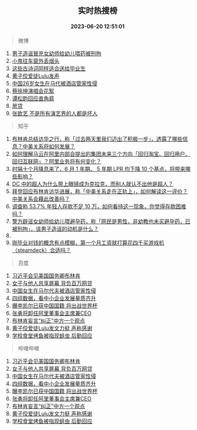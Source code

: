 <div align="center"><h2>实时热搜榜</h2><h4>2023-06-20 12:51:01</h4></div>

> 微博  

1. [男子造谣冒充女幼师给幼儿喂药被刑拘](https://s.weibo.com/weibo?q=%23%E7%94%B7%E5%AD%90%E9%80%A0%E8%B0%A3%E5%86%92%E5%85%85%E5%A5%B3%E5%B9%BC%E5%B8%88%E7%BB%99%E5%B9%BC%E5%84%BF%E5%96%82%E8%8D%AF%E8%A2%AB%E5%88%91%E6%8B%98%23&t=31&band_rank=1&Refer=top)<br />
2. [小鬼往车窗外丢烟头](https://s.weibo.com/weibo?q=%23%E5%B0%8F%E9%AC%BC%E5%BE%80%E8%BD%A6%E7%AA%97%E5%A4%96%E4%B8%A2%E7%83%9F%E5%A4%B4%23&t=31&band_rank=2&Refer=top)<br />
3. [这些古诗词同样适合送给毕业生](https://s.weibo.com/weibo?q=%23%E8%BF%99%E4%BA%9B%E5%8F%A4%E8%AF%97%E8%AF%8D%E5%90%8C%E6%A0%B7%E9%80%82%E5%90%88%E9%80%81%E7%BB%99%E6%AF%95%E4%B8%9A%E7%94%9F%23&t=31&band_rank=3&Refer=top)<br />
4. [黄子佼爱徒Lulu发声](https://s.weibo.com/weibo?q=%23%E9%BB%84%E5%AD%90%E4%BD%BC%E7%88%B1%E5%BE%92Lulu%E5%8F%91%E5%A3%B0%23&t=31&band_rank=4&Refer=top)<br />
5. [中国26岁女生在马代被酒店管家性侵](https://s.weibo.com/weibo?q=%23%E4%B8%AD%E5%9B%BD26%E5%B2%81%E5%A5%B3%E7%94%9F%E5%9C%A8%E9%A9%AC%E4%BB%A3%E8%A2%AB%E9%85%92%E5%BA%97%E7%AE%A1%E5%AE%B6%E6%80%A7%E4%BE%B5%23&t=31&band_rank=5&Refer=top)<br />
6. [蔡徐坤演唱会花絮](https://s.weibo.com/weibo?q=%E8%94%A1%E5%BE%90%E5%9D%A4%E6%BC%94%E5%94%B1%E4%BC%9A%E8%8A%B1%E7%B5%AE&t=31&band_rank=6&Refer=top)<br />
7. [谭松韵回应直角肩](https://s.weibo.com/weibo?q=%23%E8%B0%AD%E6%9D%BE%E9%9F%B5%E5%9B%9E%E5%BA%94%E7%9B%B4%E8%A7%92%E8%82%A9%23&t=31&band_rank=7&Refer=top)<br />
8. [房贷](https://s.weibo.com/weibo?q=%E6%88%BF%E8%B4%B7&t=31&band_rank=8&Refer=top)<br />
9. [张歆艺 不是所有演艺界的人都是坏人](https://s.weibo.com/weibo?q=%E5%BC%A0%E6%AD%86%E8%89%BA%20%E4%B8%8D%E6%98%AF%E6%89%80%E6%9C%89%E6%BC%94%E8%89%BA%E7%95%8C%E7%9A%84%E4%BA%BA%E9%83%BD%E6%98%AF%E5%9D%8F%E4%BA%BA&t=31&band_rank=9&Refer=top)<br />

> 知乎  

1. [布林肯总结访华之行，称「过去两天里我们迈出了积极一步」，透露了哪些信息？中美关系将如何发展？](https://www.zhihu.com/question/607531271)<br />
2. [如何理解马云在阿里内部会提出的集团未来三个方向「回归淘宝、回归用户、回归互联网」？阿里业务将有何变化？](https://www.zhihu.com/question/607582711)<br />
3. [时隔十个月降息来了，6 月 1 年期、 5 年期 LPR 均下降 10 个基点，将带来哪些影响？](https://www.zhihu.com/question/607593320)<br />
4. [DC 中的超人为什么带上眼镜成为克拉克，而别人就认不出他是超人？](https://www.zhihu.com/question/470959218)<br />
5. [拜登回应布林肯访华进展，称「中美关系走在正轨上」，如何解读这一评价？中美关系会藉此改善吗？](https://www.zhihu.com/question/607591405)<br />
6. [调查称 53.7% 年轻人存款不足 10 万，如何看待这一现象，你觉得存款困难吗？](https://www.zhihu.com/question/607446342)<br />
7. [警方辟谣女幼师给幼儿喂避孕药，称「网民是男性，非幼教也未买避孕药，已被刑拘」，该男子造谣的动机是什么？](https://www.zhihu.com/question/607587881)<br />
8. []()<br />
9. [刚毕业对钱的概念有点模糊，第一个月工资就打算花四千买游戏机（steamdeck）合适吗？](https://www.zhihu.com/question/607482939)<br />

> 百度  

1. [习近平会见美国国务卿布林肯](https://www.baidu.com/s?wd=%E4%B9%A0%E8%BF%91%E5%B9%B3%E4%BC%9A%E8%A7%81%E7%BE%8E%E5%9B%BD%E5%9B%BD%E5%8A%A1%E5%8D%BF%E5%B8%83%E6%9E%97%E8%82%AF&sa=fyb_news&rsv_dl=fyb_news)<br />
2. [女子与他人共享屏幕 背负百万网贷](https://www.baidu.com/s?wd=%E5%A5%B3%E5%AD%90%E4%B8%8E%E4%BB%96%E4%BA%BA%E5%85%B1%E4%BA%AB%E5%B1%8F%E5%B9%95+%E8%83%8C%E8%B4%9F%E7%99%BE%E4%B8%87%E7%BD%91%E8%B4%B7&sa=fyb_news&rsv_dl=fyb_news)<br />
3. [中国女生在马尔代夫被酒店管家性侵](https://www.baidu.com/s?wd=%E4%B8%AD%E5%9B%BD%E5%A5%B3%E7%94%9F%E5%9C%A8%E9%A9%AC%E5%B0%94%E4%BB%A3%E5%A4%AB%E8%A2%AB%E9%85%92%E5%BA%97%E7%AE%A1%E5%AE%B6%E6%80%A7%E4%BE%B5&sa=fyb_news&rsv_dl=fyb_news)<br />
4. [四组数据，看中小企业发展量质齐升](https://www.baidu.com/s?wd=%E5%9B%9B%E7%BB%84%E6%95%B0%E6%8D%AE%EF%BC%8C%E7%9C%8B%E4%B8%AD%E5%B0%8F%E4%BC%81%E4%B8%9A%E5%8F%91%E5%B1%95%E9%87%8F%E8%B4%A8%E9%BD%90%E5%8D%87&sa=fyb_news&rsv_dl=fyb_news)<br />
5. [曝李凯尔已获中国国籍 将出战世界杯](https://www.baidu.com/s?wd=%E6%9B%9D%E6%9D%8E%E5%87%AF%E5%B0%94%E5%B7%B2%E8%8E%B7%E4%B8%AD%E5%9B%BD%E5%9B%BD%E7%B1%8D+%E5%B0%86%E5%87%BA%E6%88%98%E4%B8%96%E7%95%8C%E6%9D%AF&sa=fyb_news&rsv_dl=fyb_news)<br />
6. [张勇将卸任阿里董事会主席兼CEO](https://www.baidu.com/s?wd=%E5%BC%A0%E5%8B%87%E5%B0%86%E5%8D%B8%E4%BB%BB%E9%98%BF%E9%87%8C%E8%91%A3%E4%BA%8B%E4%BC%9A%E4%B8%BB%E5%B8%AD%E5%85%BCCEO&sa=fyb_news&rsv_dl=fyb_news)<br />
7. [布林肯妄言“纠正”中方一个观点](https://www.baidu.com/s?wd=%E5%B8%83%E6%9E%97%E8%82%AF%E5%A6%84%E8%A8%80%E2%80%9C%E7%BA%A0%E6%AD%A3%E2%80%9D%E4%B8%AD%E6%96%B9%E4%B8%80%E4%B8%AA%E8%A7%82%E7%82%B9&sa=fyb_news&rsv_dl=fyb_news)<br />
8. [黄子佼爱徒Lulu发文力挺 声称感谢](https://www.baidu.com/s?wd=%E9%BB%84%E5%AD%90%E4%BD%BC%E7%88%B1%E5%BE%92Lulu%E5%8F%91%E6%96%87%E5%8A%9B%E6%8C%BA+%E5%A3%B0%E7%A7%B0%E6%84%9F%E8%B0%A2&sa=fyb_news&rsv_dl=fyb_news)<br />
9. [学校食堂烤鱼被指现蛆虫 后勤回应](https://www.baidu.com/s?wd=%E5%AD%A6%E6%A0%A1%E9%A3%9F%E5%A0%82%E7%83%A4%E9%B1%BC%E8%A2%AB%E6%8C%87%E7%8E%B0%E8%9B%86%E8%99%AB+%E5%90%8E%E5%8B%A4%E5%9B%9E%E5%BA%94&sa=fyb_news&rsv_dl=fyb_news)<br />

> 哔哩哔哩  

1. [习近平会见美国国务卿布林肯](https://www.baidu.com/s?wd=%E4%B9%A0%E8%BF%91%E5%B9%B3%E4%BC%9A%E8%A7%81%E7%BE%8E%E5%9B%BD%E5%9B%BD%E5%8A%A1%E5%8D%BF%E5%B8%83%E6%9E%97%E8%82%AF&sa=fyb_news&rsv_dl=fyb_news)<br />
2. [女子与他人共享屏幕 背负百万网贷](https://www.baidu.com/s?wd=%E5%A5%B3%E5%AD%90%E4%B8%8E%E4%BB%96%E4%BA%BA%E5%85%B1%E4%BA%AB%E5%B1%8F%E5%B9%95+%E8%83%8C%E8%B4%9F%E7%99%BE%E4%B8%87%E7%BD%91%E8%B4%B7&sa=fyb_news&rsv_dl=fyb_news)<br />
3. [中国女生在马尔代夫被酒店管家性侵](https://www.baidu.com/s?wd=%E4%B8%AD%E5%9B%BD%E5%A5%B3%E7%94%9F%E5%9C%A8%E9%A9%AC%E5%B0%94%E4%BB%A3%E5%A4%AB%E8%A2%AB%E9%85%92%E5%BA%97%E7%AE%A1%E5%AE%B6%E6%80%A7%E4%BE%B5&sa=fyb_news&rsv_dl=fyb_news)<br />
4. [四组数据，看中小企业发展量质齐升](https://www.baidu.com/s?wd=%E5%9B%9B%E7%BB%84%E6%95%B0%E6%8D%AE%EF%BC%8C%E7%9C%8B%E4%B8%AD%E5%B0%8F%E4%BC%81%E4%B8%9A%E5%8F%91%E5%B1%95%E9%87%8F%E8%B4%A8%E9%BD%90%E5%8D%87&sa=fyb_news&rsv_dl=fyb_news)<br />
5. [曝李凯尔已获中国国籍 将出战世界杯](https://www.baidu.com/s?wd=%E6%9B%9D%E6%9D%8E%E5%87%AF%E5%B0%94%E5%B7%B2%E8%8E%B7%E4%B8%AD%E5%9B%BD%E5%9B%BD%E7%B1%8D+%E5%B0%86%E5%87%BA%E6%88%98%E4%B8%96%E7%95%8C%E6%9D%AF&sa=fyb_news&rsv_dl=fyb_news)<br />
6. [张勇将卸任阿里董事会主席兼CEO](https://www.baidu.com/s?wd=%E5%BC%A0%E5%8B%87%E5%B0%86%E5%8D%B8%E4%BB%BB%E9%98%BF%E9%87%8C%E8%91%A3%E4%BA%8B%E4%BC%9A%E4%B8%BB%E5%B8%AD%E5%85%BCCEO&sa=fyb_news&rsv_dl=fyb_news)<br />
7. [布林肯妄言“纠正”中方一个观点](https://www.baidu.com/s?wd=%E5%B8%83%E6%9E%97%E8%82%AF%E5%A6%84%E8%A8%80%E2%80%9C%E7%BA%A0%E6%AD%A3%E2%80%9D%E4%B8%AD%E6%96%B9%E4%B8%80%E4%B8%AA%E8%A7%82%E7%82%B9&sa=fyb_news&rsv_dl=fyb_news)<br />
8. [黄子佼爱徒Lulu发文力挺 声称感谢](https://www.baidu.com/s?wd=%E9%BB%84%E5%AD%90%E4%BD%BC%E7%88%B1%E5%BE%92Lulu%E5%8F%91%E6%96%87%E5%8A%9B%E6%8C%BA+%E5%A3%B0%E7%A7%B0%E6%84%9F%E8%B0%A2&sa=fyb_news&rsv_dl=fyb_news)<br />
9. [学校食堂烤鱼被指现蛆虫 后勤回应](https://www.baidu.com/s?wd=%E5%AD%A6%E6%A0%A1%E9%A3%9F%E5%A0%82%E7%83%A4%E9%B1%BC%E8%A2%AB%E6%8C%87%E7%8E%B0%E8%9B%86%E8%99%AB+%E5%90%8E%E5%8B%A4%E5%9B%9E%E5%BA%94&sa=fyb_news&rsv_dl=fyb_news)<br />
